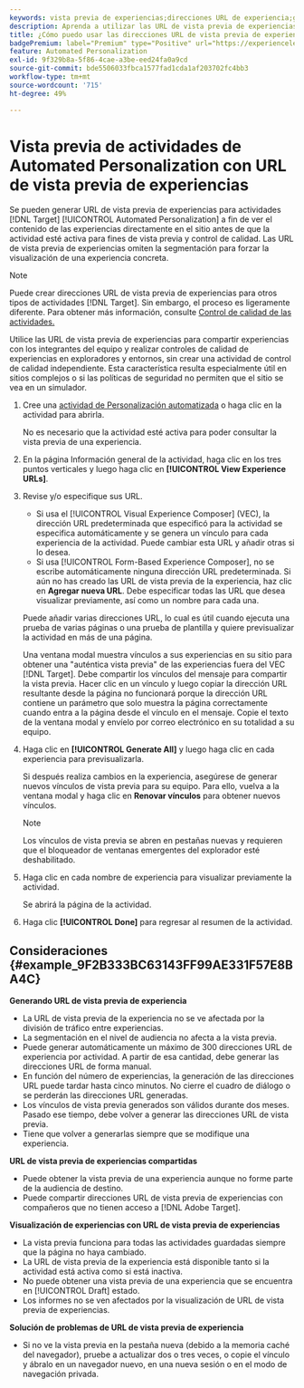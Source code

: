 ```yaml
---
keywords: vista previa de experiencias;direcciones URL de experiencia;generar direcciones URL;ver direcciones URL de experiencia
description: Aprenda a utilizar las URL de vista previa de experiencias para las actividades de Adobe  [!DNL Target] Automated Personalization para ver el contenido de las experiencias directamente en el sitio antes de que la actividad esté activa.
title: ¿Cómo puedo usar las direcciones URL de vista previa de experiencias en actividades de Automated Personalization?
badgePremium: label="Premium" type="Positive" url="https://experienceleague.adobe.com/docs/target/using/introduction/intro.html?lang=es#premium newtab=true" tooltip="Consulte qué se incluye en Target Premium."
feature: Automated Personalization
exl-id: 9f329b8a-5f86-4cae-a3be-eed24fa0a9cd
source-git-commit: bde5506033fbca1577fad1cda1af203702fc4bb3
workflow-type: tm+mt
source-wordcount: '715'
ht-degree: 49%

---
```


# Vista previa de actividades de Automated Personalization con URL de vista previa de experiencias

Se pueden generar URL de vista previa de experiencias para actividades [!DNL Target] [!UICONTROL Automated Personalization] a fin de ver el contenido de las experiencias directamente en el sitio antes de que la actividad esté activa para fines de vista previa y control de calidad. Las URL de vista previa de experiencias omiten la segmentación para forzar la visualización de una experiencia concreta.

>[!NOTE]
>
>Puede crear direcciones URL de vista previa de experiencias para otros tipos de actividades [!DNL Target]. Sin embargo, el proceso es ligeramente diferente. Para obtener más información, consulte [Control de calidad de las actividades.](/help/main/c-activities/c-activity-qa/activity-qa.md#preview)

Utilice las URL de vista previa de experiencias para compartir experiencias con los integrantes del equipo y realizar controles de calidad de experiencias en exploradores y entornos, sin crear una actividad de control de calidad independiente. Esta característica resulta especialmente útil en sitios complejos o si las políticas de seguridad no permiten que el sitio se vea en un simulador.

1. Cree una [actividad de Personalización automatizada](/help/main/c-activities/t-automated-personalization/create-ap-activity.md#task_8AAF837796D74CF893CA2F88BA1491C9) o haga clic en la actividad para abrirla.

   No es necesario que la actividad esté activa para poder consultar la vista previa de una experiencia.

1. En la página Información general de la actividad, haga clic en los tres puntos verticales y luego haga clic en **[!UICONTROL View Experience URLs]**.

1. Revise y/o especifique sus URL.

   * Si usa el [!UICONTROL Visual Experience Composer] (VEC), la dirección URL predeterminada que especificó para la actividad se especifica automáticamente y se genera un vínculo para cada experiencia de la actividad. Puede cambiar esta URL y añadir otras si lo desea.
   * Si usa [!UICONTROL Form-Based Experience Composer], no se escribe automáticamente ninguna dirección URL predeterminada. Si aún no has creado las URL de vista previa de la experiencia, haz clic en **Agregar nueva URL**. Debe especificar todas las URL que desea visualizar previamente, así como un nombre para cada una.

   Puede añadir varias direcciones URL, lo cual es útil cuando ejecuta una prueba de varias páginas o una prueba de plantilla y quiere previsualizar la actividad en más de una página.

   Una ventana modal muestra vínculos a sus experiencias en su sitio para obtener una &quot;auténtica vista previa&quot; de las experiencias fuera del VEC [!DNL Target]. Debe compartir los vínculos del mensaje para compartir la vista previa. Hacer clic en un vínculo y luego copiar la dirección URL resultante desde la página no funcionará porque la dirección URL contiene un parámetro que solo muestra la página correctamente cuando entra a la página desde el vínculo en el mensaje. Copie el texto de la ventana modal y envíelo por correo electrónico en su totalidad a su equipo.

1. Haga clic en **[!UICONTROL Generate All]** y luego haga clic en cada experiencia para previsualizarla.

   Si después realiza cambios en la experiencia, asegúrese de generar nuevos vínculos de vista previa para su equipo. Para ello, vuelva a la ventana modal y haga clic en **Renovar vínculos** para obtener nuevos vínculos.

   >[!NOTE]
   >
   >Los vínculos de vista previa se abren en pestañas nuevas y requieren que el bloqueador de ventanas emergentes del explorador esté deshabilitado.

1. Haga clic en cada nombre de experiencia para visualizar previamente la actividad.

   Se abrirá la página de la actividad.

1. Haga clic **[!UICONTROL Done]** para regresar al resumen de la actividad.

## Consideraciones {#example_9F2B333BC63143FF99AE331F57E8BA4C}

**Generando URL de vista previa de experiencia**

* La URL de vista previa de la experiencia no se ve afectada por la división de tráfico entre experiencias.
* La segmentación en el nivel de audiencia no afecta a la vista previa.
* Puede generar automáticamente un máximo de 300 direcciones URL de experiencia por actividad. A partir de esa cantidad, debe generar las direcciones URL de forma manual.
* En función del número de experiencias, la generación de las direcciones URL puede tardar hasta cinco minutos. No cierre el cuadro de diálogo o se perderán las direcciones URL generadas.
* Los vínculos de vista previa generados son válidos durante dos meses. Pasado ese tiempo, debe volver a generar las direcciones URL de vista previa.
* Tiene que volver a generarlas siempre que se modifique una experiencia.

**URL de vista previa de experiencias compartidas**

* Puede obtener la vista previa de una experiencia aunque no forme parte de la audiencia de destino.
* Puede compartir direcciones URL de vista previa de experiencias con compañeros que no tienen acceso a [!DNL Adobe Target].

**Visualización de experiencias con URL de vista previa de experiencias**

* La vista previa funciona para todas las actividades guardadas siempre que la página no haya cambiado.
* La URL de vista previa de la experiencia está disponible tanto si la actividad está activa como si está inactiva.
* No puede obtener una vista previa de una experiencia que se encuentra en [!UICONTROL Draft] estado.
* Los informes no se ven afectados por la visualización de URL de vista previa de experiencias.

**Solución de problemas de URL de vista previa de experiencia**

* Si no ve la vista previa en la pestaña nueva (debido a la memoria caché del navegador), pruebe a actualizar dos o tres veces, o copie el vínculo y ábralo en un navegador nuevo, en una nueva sesión o en el modo de navegación privada.
